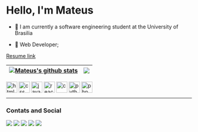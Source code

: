 # Hello, I'm Mateus

- 🌱 I am currently a software engineering student at the University of Brasilia

- 💼 Web Developer;


[Resume link](https://github.com/mateus-de-siqueira/mateusdesiqueira/blob/main/assets/Curr%C3%ADculo%20-%20Mateus%20de%20Siqueira.pdf)


|<a href="https://github.com/mateus-de-siqueira/github-readme-stats"><img align="center" src="https://github-readme-stats.vercel.app/api?username=mateus-de-siqueira&show_icons=true&include_all_commits=true&hide_border=true&hide=stars&bg_color=E5E5E5&title_color=CC2929&text_color=0D0D0D&icon_color=FF9999" alt="Mateus's github stats" /> </a>|<a href="https://github.com/mateus-de-siqueira/github-readme-stats"><img align="center" src="https://github-readme-stats.vercel.app/api/top-langs/?username=mateus-de-siqueira&layout=compact&bg_color=E5E5E5&title_color=CC2929&text_color=0D0D0D&icon_color=FF9999&hide_border=true" /></a>|
| ------------- | ------------- |

<div>
  <img align="center" alt="html" width=30 height=30 src="https://cdn.jsdelivr.net/gh/devicons/devicon/icons/html5/html5-original.svg" />
  <img align="center" alt="css" width=30 height=30 src="https://cdn.jsdelivr.net/gh/devicons/devicon/icons/css3/css3-original.svg" />
  <img align="center" alt="javascript" width=30 height=30 src="https://cdn.jsdelivr.net/gh/devicons/devicon/icons/javascript/javascript-original.svg" />
  <img align="center" alt="react" width=30 height=30 src="https://cdn.jsdelivr.net/gh/devicons/devicon/icons/react/react-original.svg" />
  <img align="center" alt="c" width=30 height=30 src="https://cdn.jsdelivr.net/gh/devicons/devicon/icons/c/c-original.svg" />
  <img align="center" alt="python" width=30 height=30 src="https://cdn.jsdelivr.net/gh/devicons/devicon/icons/python/python-original.svg" />
  <img align="center" alt="php" width=30 height=30 src="https://cdn.jsdelivr.net/gh/devicons/devicon/icons/php/php-original.svg" />
</div>

--------------------------------------------------------------------------------------------------------------------------------------------------------

### Contats and Social

<div>
  <a href="https://github.com/mateus-de-siqueira/mateus-de-siqueira/" target="_blank"><img src="https://img.shields.io/badge/GitHub-100000?style=for-the-badge&logo=github&logoColor=white"></a>
  <a href="https://www.linkedin.com/in/mateus-de-siqueira-silva/ target="_blank""><img src="https://img.shields.io/badge/LinkedIn-0077B5?style=for-the-badge&logo=linkedin&logoColor=white"></a>
  <a href="https://t.me/Mateus_de_Siqueira" target="_blank"><img src="https://img.shields.io/badge/Telegram-2CA5E0?style=for-the-badge&logo=telegram&logoColor=white" target="_blank"></a>
  <a href="https://api.whatsapp.com/send?phone=5561994007470&text=Quero%20fazer%20um%20or%C3%A7amento." target="_blank"><img src="https://img.shields.io/badge/WhatsApp-25D366?style=for-the-badge&logo=whatsapp&logoColor=white"></a>
  <a href="https://www.instagram.com/mateus_de_siqueira/" target="_blank"><img src="https://img.shields.io/badge/Instagram-E4405F?style=for-the-badge&logo=instagram&logoColor=white"></a>
</div>
